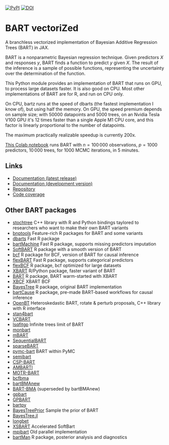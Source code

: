[![PyPI](https://img.shields.io/pypi/v/bartz)](https://pypi.org/project/bartz/)
[![DOI](https://zenodo.org/badge/DOI/10.5281/zenodo.13931477.svg)](https://doi.org/10.5281/zenodo.13931477)


# BART vectoriZed

A branchless vectorized implementation of Bayesian Additive Regression Trees (BART) in JAX.

BART is a nonparametric Bayesian regression technique. Given predictors $X$ and responses $y$, BART finds a function to predict $y$ given $X$. The result of the inference is a sample of possible functions, representing the uncertainty over the determination of the function.

This Python module provides an implementation of BART that runs on GPU, to process large datasets faster. It is also good on CPU. Most other implementations of BART are for R, and run on CPU only.

On CPU, bartz runs at the speed of dbarts (the fastest implementation I know of), but using half the memory. On GPU, the speed premium depends on sample size; with 50000 datapoints and 5000 trees, on an Nvidia Tesla V100 GPU it's 12 times faster than a single Apple M1 CPU core, and this factor is linearly proportional to the number of datapoints.

The maximum practically realizable speedup is currently 200x.

[This Colab notebook](https://colab.research.google.com/drive/1BHl_Nnh0VY-cUvCe5Topub4mgnOkGGO5?usp=sharing) runs BART with $n=100\,000$ observations, $p=1000$ predictors, $10\,000$ trees, for 1000 MCMC iterations, in 5 minutes.

## Links

- [Documentation (latest release)](https://gattocrucco.github.io/bartz/docs)
- [Documentation (development version)](https://gattocrucco.github.io/bartz/docs-dev)
- [Repository](https://github.com/Gattocrucco/bartz)
- [Code coverage](https://gattocrucco.github.io/bartz/coverage)

## Other BART packages

- [stochtree](https://github.com/StochasticTree) C++ library with R and Python bindings taylored to researchers who want to make their own BART variants
- [bnptools](https://github.com/rsparapa/bnptools) Feature-rich R packages for BART and some variants
- [dbarts](https://github.com/vdorie/dbarts) Fast R package
- [bartMachine](https://github.com/kapelner/bartMachine) Fast R package, supports missing predictors imputation
- [SoftBART](https://github.com/theodds/SoftBART) R package with a smooth version of BART
- [bcf](https://github.com/jaredsmurray/bcf) R package for BCF, version of BART for causal inference
- [flexBART](https://github.com/skdeshpande91/flexBART) Fast R package, supports categorical predictors
- [flexBCF](https://github.com/skdeshpande91/flexBCF) R package, bcf optimized for large datasets
- [XBART](https://github.com/JingyuHe/XBART) R/Python package, faster variant of BART
- [BART](https://github.com/JingyuHe/BART) R package, BART warm-started with XBART
- [XBCF](https://github.com/socket778/XBCF) XBART BCF
- [BayesTree](https://cran.r-project.org/package=BayesTree) R package, original BART implementation
- [bartCause](https://github.com/vdorie/bartCause) R package, pre-made BART-based workflows for causal inference
- [OpenBT](https://bitbucket.org/mpratola/openbt) Heteroskedastic BART, rotate & perturb proposals, C++ library with R interface
- [stan4bart](https://github.com/vdorie/stan4bart)
- [VCBART](https://github.com/skdeshpande91/VCBART)
- [lsqfitgp](https://github.com/Gattocrucco/lsqfitgp) Infinite trees limit of BART
- [monbart](https://github.com/jaredsmurray/monbart)
- [mBART](https://github.com/remcc/mBART_shlib)
- [SequentialBART](https://github.com/mjdaniels/SequentialBART)
- [sparseBART](https://github.com/cspanbauer/sparseBART)
- [pymc-bart](https://github.com/pymc-devs/pymc-bart) BART within PyMC
- [semibart](https://github.com/zeldow/semibart)
- [CSP-BART](https://github.com/ebprado/CSP-BART)
- [AMBARTI](https://github.com/ebprado/AMBARTI)
- [MOTR-BART](https://github.com/ebprado/MOTR-BART)
- [bcfbma](https://github.com/EoghanONeill/bcfbma)
- [bartBMAnew](https://github.com/EoghanONeill/bartBMAnew)
- [BART-BMA](https://github.com/BelindaHernandez/BART-BMA) (superseded by bartBMAnew)
- [gpbart](https://github.com/MateusMaiaDS/gpbart)
- [GPBART](https://github.com/nchenderson/GPBART)
- [bartpy](https://github.com/JakeColtman/bartpy)
- [BayesTreePrior](https://github.com/AlexiaJM/BayesTreePrior) Sample the prior of BART
- [BayesTree.jl](https://github.com/mathcg/BayesTree.jl)
- [longbet](https://github.com/google/longbet)
- [XSBART](https://github.com/richael008/XSBART) Accelerated SoftBart
- [mpibart](https://matthewpratola.com/mpibart) Old parallel implementation
- [bartMan](https://github.com/AlanInglis/bartMan) R package, posterior analysis and diagnostics
